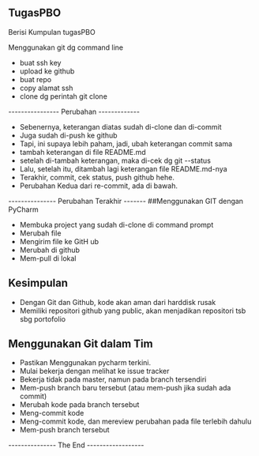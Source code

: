 ## TugasPBO
Berisi Kumpulan tugasPBO

 Menggunakan git dg command line
 - buat ssh key
 - upload ke github
 - buat repo
 - copy alamat ssh
 - clone dg perintah git clone <alamat ssh>

 ---------------- Perubahan -------------
 - Sebenernya, keterangan diatas sudah di-clone dan di-commit
 - Juga sudah di-push ke github
 - Tapi, ini supaya lebih paham, jadi, ubah keterangan commit sama
 - tambah keterangan di file README.md
 - setelah di-tambah keterangan, maka di-cek dg git --status
 - Lalu, setelah itu, ditambah lagi keterangan file README.md-nya
 - Terakhir, commit, cek status, push github hehe.
 - Perubahan Kedua dari re-commit, ada di bawah.

 --------------- Perubahan Terakhir -------
 ##Menggunakan GIT dengan PyCharm
 
 - Membuka project yang sudah di-clone di command prompt
 - Merubah file
 - Mengirim file ke GitH ub
 - Merubah di github
 - Mem-pull di lokal

 ## Kesimpulan
 
 - Dengan Git dan Github, kode akan aman dari harddisk rusak
 - Memiliki repositori github yang public, akan menjadikan repositori tsb sbg portofolio
 
 ## Menggunakan Git dalam Tim
 
 - Pastikan Menggunakan pycharm terkini.
 - Mulai bekerja dengan melihat ke issue tracker
 - Bekerja tidak pada master, namun pada branch tersendiri
 - Mem-push branch baru tersebut (atau mem-push jika sudah ada commit) 
 - Merubah kode pada branch tersebut
 - Meng-commit kode
 - Meng-commit kode, dan mereview perubahan pada file terlebih dahulu
 - Mem-push branch tersebut
  
 --------------- The End ------------------